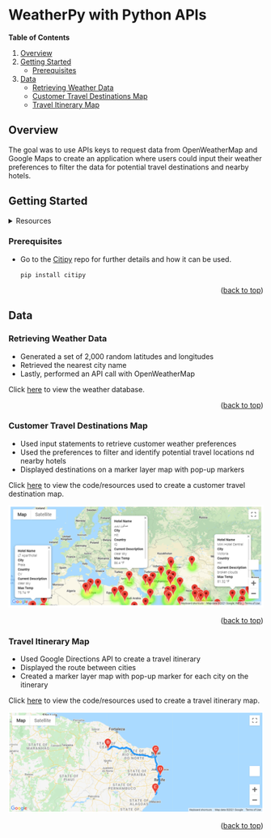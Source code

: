 # WeatherPy with Python APIs


**Table of Contents**
  <ol>
    <li>
      <a href="#overview">Overview</a>
    </li>
    <li>
      <a href="#getting-started">Getting Started</a>
      <ul>
        <li><a href="#prerequisites">Prerequisites</a></li>
      </ul>
    </li>
    <li>
      <a href="#data">Data</a>
      <ul>
        <li><a href="#retrieving-weather-data">Retrieving Weather Data</a></li>
        <li><a href="#customer-travel-destinations-map">Customer Travel Destinations Map</a></li>
        <li><a href="#travel-itinerary-map">Travel Itinerary Map</a></li>
      </ul>
    </li>
  </ol>


## Overview 
The goal was to use APIs keys to request data from OpenWeatherMap and Google Maps to create an application where users could input their weather preferences to filter the data for potential travel destinations and nearby hotels. 

## Getting Started
<details>
<summary>Resources</summary>
  
* Data Sources: 
    * [weatherpy_database.csv](https://github.com/junepwk/World-Weather-Analysis/blob/main/weather_database/weatherpy_database.csv)
    * [weatherpy_vacation.csv](https://github.com/junepwk/World-Weather-Analysis/blob/main/vacation_search/weatherpy_vacation.csv)
* Softwares: 
    * Jupyter Notebook 6.3.0
    * Python 3.7.10
- Libraries: 
    - Pandas
    - Numpy
    - Matplotlib
    - Datetime
    - [CitiPy](https://github.com/wingchen/citipy)
    - [Requests](https://requests.kennethreitz.org/en/master/)
- Tools:
    - [OpenWeatherMap API](https://openweathermap.org/api)
    - [Gmap API](https://mapsplatform.google.com/)
</details>

### Prerequisites
* Go to the [Citipy](https://github.com/wingchen/citipy) repo for further details and how it can be used. 
  ```
  pip install citipy
  ```



<p align="right">(<a href="#top">back to top</a>)</p>

## Data

### Retrieving Weather Data
- Generated a set of 2,000 random latitudes and longitudes
- Retrieved the nearest city name
- Lastly, performed an API call with OpenWeatherMap

Click [here](https://github.com/junepwk/world-weather-analysis/tree/main/weather_database) to view the weather database.


<p align="right">(<a href="#top">back to top</a>)</p>

### Customer Travel Destinations Map
- Used input statements to retrieve customer weather preferences
- Used the preferences to filter and identify potential travel locations nd nearby hotels
- Displayed destinations on a marker layer map with pop-up markers

Click [here](https://github.com/junepwk/world-weather-analysis/tree/main/vacation_search) to view the code/resources used to create a customer travel destination map.

![weatherpy_vacation_map](https://github.com/junepwk/world-weather-analysis/blob/main/vacation_search/weatherpy_vacation_map.png)


<p align="right">(<a href="#top">back to top</a>)</p>

### Travel Itinerary Map
- Used Google Directions API to create a travel itinerary
- Displayed the route between cities 
- Created a marker layer map with pop-up marker for each city on the itinerary

Click [here](https://github.com/junepwk/world-weather-analysis/tree/main/vacation_itinerary) to view the code/resources used to create a travel itinerary map.

![weatherpy_travel_map](https://github.com/junepwk/world-weather-analysis/blob/main/vacation_itinerary/weatherpy_travel_map.png)


<p align="right">(<a href="#top">back to top</a>)</p>

